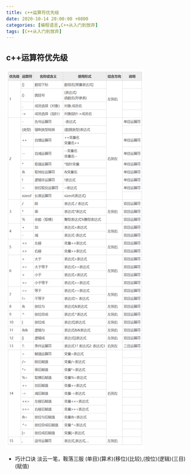 ```yaml
---
title: c++运算符优先级
date: 2020-10-14 20:00:00 +0800
categories: [编程语言,C++从入门到放弃]
tags: [C++从入门到放弃] 
---
```


## c++运算符优先级

![image-20201013194823291](https://raw.githubusercontent.com/creatorping/picBed/master/image-20201013194823291.png)
+ 巧计口诀
淡云一笔，鞍落三服 
(单目)(算术)(移位)(比较),(按位)(逻辑)(三目)(赋值)